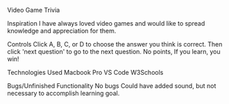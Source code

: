 Video Game Trivia


Inspiration
    I have always loved video games and would like to spread knowledge and appreciation for them.


Controls
    Click A, B, C, or D to choose the answer you think is correct.
    Then click 'next question' to go to the next question.
    No points, If you learn, you win!


Technologies Used
    Macbook Pro
    VS Code
    W3Schools
    

Bugs/Unfinished Functionality
    No bugs
    Could have added sound, but not necessary to accomplish learning goal.
    